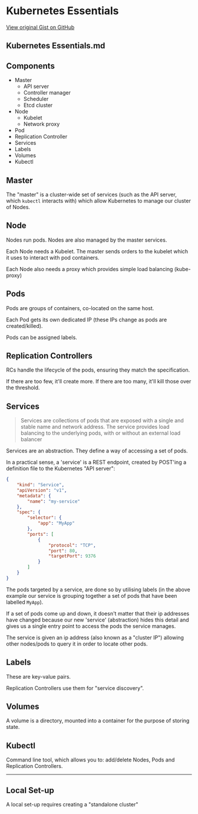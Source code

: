 # Kubernetes Essentials

[View original Gist on GitHub](https://gist.github.com/Integralist/121a664d6f93b82dcd53)

## Kubernetes Essentials.md

## Components

- Master
  - API server
  - Controller manager
  - Scheduler
  - Etcd cluster
- Node
  - Kubelet
  - Network proxy
- Pod
- Replication Controller
- Services
- Labels
- Volumes
- Kubectl

## Master

The "master" is a cluster-wide set of services (such as the API server, which `kubectl` interacts with) which allow Kubernetes to manage our cluster of Nodes.

## Node

Nodes run pods. Nodes are also managed by the master services.

Each Node needs a Kubelet. The master sends orders to the kubelet which it uses to interact with pod containers.

Each Node also needs a proxy which provides simple load balancing (kube-proxy)

## Pods

Pods are groups of containers, co-located on the same host.

Each Pod gets its own dedicated IP (these IPs change as pods are created/killed).

Pods can be assigned labels.

## Replication Controllers

RCs handle the lifecycle of the pods, ensuring they match the specification. 

If there are too few, it'll create more. If there are too many, it'll kill those over the threshold.

## Services

> Services are collections of pods that are exposed with a single and stable name and network address. The service provides load balancing to the underlying pods, with or without an external load balancer

Services are an abstraction. They define a way of accessing a set of pods.

In a practical sense, a 'service' is a REST endpoint, created by POST'ing a definition file to the Kubernetes "API server":

```json
{
    "kind": "Service",
    "apiVersion": "v1",
    "metadata": {
        "name": "my-service"
    },
    "spec": {
        "selector": {
            "app": "MyApp"
        },
        "ports": [
            {
                "protocol": "TCP",
                "port": 80,
                "targetPort": 9376
            }
        ]
    }
}
```

The pods targeted by a service, are done so by utilising labels (in the above example our service is grouping together a set of pods that have been labelled `MyApp`).

If a set of pods come up and down, it doesn't matter that their ip addresses have changed because our new 'service' (abstraction) hides this detail and gives us a single entry point to access the pods the service manages.

The service is given an ip address (also known as a "cluster IP") allowing other nodes/pods to query it in order to locate other pods.

## Labels

These are key-value pairs.

Replication Controllers use them for "service discovery".

## Volumes

A volume is a directory, mounted into a container for the purpose of storing state.

## Kubectl

Command line tool, which allows you to: add/delete Nodes, Pods and Replication Controllers.

---

## Local Set-up

A local set-up requires creating a "standalone cluster"

